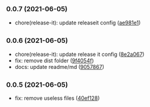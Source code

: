 ## <small>0.0.7 (2021-06-05)</small>

* chore(release-it): update releaseit config ([ae981e1](https://github.com/sonar-watch/collectibles-list/commit/ae981e1))

## <small>0.0.6 (2021-06-05)</small>

* chore(release-it): update release it config ([8e2a067](https://github.com/sonar-watch/collectibles-list/commit/8e2a067))
* fix: remove dist folder ([9f4054f](https://github.com/sonar-watch/collectibles-list/commit/9f4054f))
* docs: update readme/md ([9057867](https://github.com/sonar-watch/collectibles-list/commit/9057867))

## <small>0.0.5 (2021-06-05)</small>

* fix: remove useless files ([40ef128](https://github.com/sonar-watch/collectibles-list/commit/40ef128))

